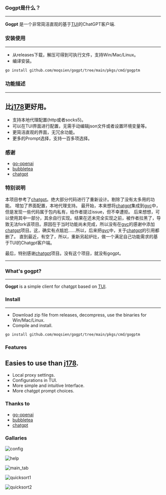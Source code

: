 ### Gogpt是什么？

---------------

**Gogpt** 是一个非常简洁直观的基于[TUI](https://github.com/charmbracelet/bubbletea)的ChatGPT客户端.

### 安装使用

---------------

- 从releases下载，解压可得到可执行文件，支持Win/Mac/Linux。
- 编译安装。
```bash
go install github.com/moqsien/gogpt/tree/main/pkgs/cmd/gogptm
```

### 功能描述

---------------
比[j178](https://github.com/j178/chatgpt)更好用。
---------------
- 支持本地代理配置(http或者socks5)。
- 可以在TUI界面进行配置，无需手动编辑json文件或者设置环境变量等。
- 更简洁直观的界面，无冗余功能。
- 更多的Prompt选择，支持一百多项选择。

### 感谢
- [go-openai](https://github.com/sashabaranov/go-openai)
- [bubbletea](https://github.com/charmbracelet/bubbletea)
- [chatgpt](https://github.com/j178/chatgpt)

### 特别说明

本项目参考了[chatgpt](https://github.com/j178/chatgpt)。绝大部分代码进行了重新设计。剔除了没有太多用的功能。
增加了界面配置，本地代理支持。
最开始，本来想将[chatgpt](https://github.com/j178/chatgpt)集成到[gvc](https://github.com/moqsien/gvc)中，但是发现一些代码属于包内私有，给作者提过issue，但不幸遭拒。
后来想想，可以使用其中一部分，其余自行实现。结果在还未完全实现之前，被作者拉黑了，导致无法fork该项目。原因在于当时功能尚未完成，所以没有在[gvc](https://github.com/moqsien/gvc)的感谢中添加[chatgpt](https://github.com/j178/chatgpt)项目。这，确实有点尴尬……所以，后来把[gvc](https://github.com/moqsien/gvc)中，关于[chatgpt](https://github.com/j178/chatgpt)的引用都删了。
直到最近，有空了，所以，重新另起炉灶，做一个满足自己功能需求的基于TUI的Chatgpt客户端。

最后，特别感谢[chatgpt](https://github.com/j178/chatgpt)项目。没有这个项目，就没有gogpt。


---------------

### What's gogpt?

---------------

**Gogpt** is a simple client for chatgpt based on [TUI](https://github.com/charmbracelet/bubbletea).

### Install

---------------

- Download zip file from releases, decompress, use the binaries for Win/Mac/Linux.
- Compile and install.
```bash
go install github.com/moqsien/gogpt/tree/main/pkgs/cmd/gogptm
```

### Features

Easies to use than [j178](https://github.com/j178/chatgpt).
---------------
- Local proxy settings.
- Configurations in TUI.
- More simple and intuitive Interface.
- More chatgpt prompt choices.

### Thanks to
- [go-openai](https://github.com/sashabaranov/go-openai)
- [bubbletea](https://github.com/charmbracelet/bubbletea)
- [chatgpt](https://github.com/j178/chatgpt)

### Gallaries

![config](https://github.com/moqsien/gogpt/blob/main/docs/gogpt_conf.png)

![help](https://github.com/moqsien/gogpt/blob/main/docs/gogpt_help_info.png)

![main_tab](https://github.com/moqsien/gogpt/blob/main/docs/gogpt_main.png)

![quicksort1](https://github.com/moqsien/gogpt/blob/main/docs/gpgpt_quicksort_1.png)

![quicksort2](https://github.com/moqsien/gogpt/blob/main/docs/gogpt_quicksort_2.png)
